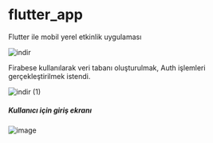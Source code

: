 # flutter_app
Flutter ile mobil yerel etkinlik uygulaması

![indir](https://user-images.githubusercontent.com/79011604/222130096-961b49e9-9742-4023-a543-3675c311b03c.png)


Firabese kullanılarak veri tabanı oluşturulmak, Auth işlemleri gerçekleştirilmek istendi.

![indir (1)](https://user-images.githubusercontent.com/79011604/222130227-894aeb90-83d2-46b7-9e35-ea430066e92f.png)


##### Kullanıcı için giriş ekranı
![image](https://user-images.githubusercontent.com/79011604/222129785-ad973d5a-4a0b-4115-a863-f5046340cd5c.png)
